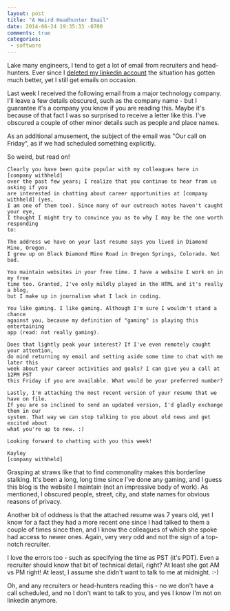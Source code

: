 ```yaml
---
layout: post
title: "A Weird Headhunter Email"
date: 2014-06-24 19:35:33 -0700
comments: true
categories:
 - software
---
```


Lake many engineers, I tend to get a lot of email from recruiters and head-hunters.
Ever since I [deleted my linkedin account](http://linkedinclassaction.com/) the
situation has gotten much better, yet I still get emails on occasion.

Last week I received the following email from a major technology company. I'll
leave a few details obscured, such as the company name - but I guarantee it's a
company you know if you are reading this. Maybe it's because of that fact I was
so surprised to receive a letter like this. I've obscured a couple of other
minor details such as people and place names.

As an additional amusement, the subject of the email was "Our call on Friday",
as if we had scheduled something explicitly.

So weird, but read on!

    Clearly you have been quite popular with my colleagues here in [company withheld]
    over the past few years; I realize that you continue to hear from us asking if you
    are interested in chatting about career opportunities at [company withheld] (yes,
    I am one of them too). Since many of our outreach notes haven't caught your eye,
    I thought I might try to convince you as to why I may be the one worth responding
    to:

    The address we have on your last resume says you lived in Diamond Mine, Oregon.
    I grew up on Black Diamond Mine Road in Oregon Springs, Colorado. Not bad.

    You maintain websites in your free time. I have a website I work on in my free
    time too. Granted, I've only mildly played in the HTML and it's really a blog,
    but I make up in journalism what I lack in coding.

    You like gaming. I like gaming. Although I'm sure I wouldn't stand a chance
    against you, because my definition of "gaming" is playing this entertaining
    app (read: not really gaming).

    Does that lightly peak your interest? If I've even remotely caught your attention,
    do mind returning my email and setting aside some time to chat with me later this
    week about your career activities and goals? I can give you a call at 12PM PST
    this Friday if you are available. What would be your preferred number?

    Lastly, I'm attaching the most recent version of your resume that we have on file.
    If you are so inclined to send an updated version, I'd gladly exchange them in our
    system. That way we can stop talking to you about old news and get excited about
    what you're up to now. :)

    Looking forward to chatting with you this week!

    Kayley
    [company withheld]

Grasping at straws like that to find commonality makes this borderline stalking.
It's been a long, long time since I've done any gaming, and I guess this blog is
the website I maintain (not an impressive body of work). As mentioned, I obscured
people, street, city, and state names for obvious reasons of privacy.

Another bit of oddness is that the attached resume was 7 years old, yet I know
for a fact they had a more recent one since I had talked to them a couple of
times since then, and I know the colleagues of which she spoke had access to newer
ones. Again, very very odd and not the sign of a top-notch recruiter.

I love the errors too - such as specifying the time as PST (it's PDT). Even a
recruiter should know that bit of technical detail, right? At least she got AM
vs PM right! At least, I assume she didn't want to talk to me at midnight. :-)

Oh, and any recruiters or head-hunters reading this - no we don't have a call
scheduled, and no I don't want to talk to you, and yes I know I'm not on
linkedin anymore.
